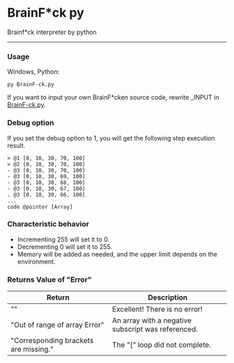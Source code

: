 # BrainF*ck py
Brainf*ck interpreter by python

---

### Usage

Windows, Python: 
```
py BrainF-ck.py
```
    
If you want to input your own BrainF*cken source code, rewrite _INPUT in [BrainF-ck.py](./BrainF-ck.py).  
  
### Debug option
If you set the debug option to 1, you will get the following step execution result.  
```
> @1 [0, 10, 30, 70, 100]
> @2 [0, 10, 30, 70, 100]
- @3 [0, 10, 30, 70, 100]
- @3 [0, 10, 30, 69, 100]
- @3 [0, 10, 30, 68, 100]
- @3 [0, 10, 30, 67, 100]
. @3 [0, 10, 30, 66, 100]
...
code @pointer [Array]
```
  
### Characteristic behavior
+ Incrementing 255 will set it to 0.
+ Decrementing 0 will set it to 255.
+ Memory will be added as needed, and the upper limit depends on the environment.

### Returns Value of "Error"
| Return | Description |
--- | ---
| "" | Excellent! There is no error! |
| "Out of range of array Error" | An array with a negative subscript was referenced. |
| "Corresponding brackets are missing." | The "[" loop did not complete. |
